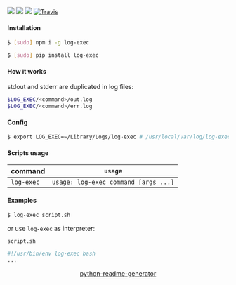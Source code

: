 <!--
https://pypi.org/project/readme-generator/
https://pypi.org/project/python-readme-generator/
-->

[![](https://img.shields.io/badge/OS-Unix-blue.svg?longCache=True)]()
[![](https://img.shields.io/pypi/v/log-exec.svg?maxAge=3600)](https://pypi.org/project/log-exec/)
[![](https://img.shields.io/npm/v/log-exec.svg?maxAge=3600)](https://www.npmjs.com/package/log-exec)
[![Travis](https://api.travis-ci.org/looking-for-a-job/log-exec.svg?branch=master)](https://travis-ci.org/looking-for-a-job/log-exec/)

#### Installation
```bash
$ [sudo] npm i -g log-exec
```
```bash
$ [sudo] pip install log-exec
```

#### How it works
stdout and stderr are duplicated in log files:
```bash
$LOG_EXEC/<command>/out.log
$LOG_EXEC/<command>/err.log
```

#### Config
```bash
$ export LOG_EXEC=~/Library/Logs/log-exec # /usr/local/var/log/log-exec by default
```

#### Scripts usage
command|`usage`
-|-
`log-exec` |`usage: log-exec command [args ...]`

#### Examples
```bash
$ log-exec script.sh
```

or use `log-exec` as interpreter:

`script.sh`
```bash
#!/usr/bin/env log-exec bash
...
```

<p align="center">
    <a href="https://pypi.org/project/python-readme-generator/">python-readme-generator</a>
</p>